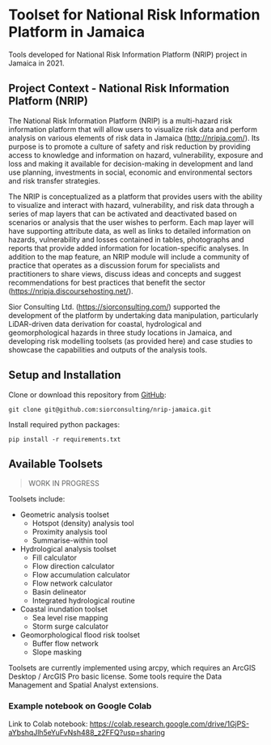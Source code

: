 # Toolset for National Risk Information Platform in Jamaica

Tools developed for National Risk Information Platform (NRIP) project in Jamaica in 2021.

## Project Context - National Risk Information Platform (NRIP)

The National Risk Information Platform (NRIP) is a multi-hazard risk information platform that will allow users to visualize risk data and perform analysis on various elements of risk data in Jamaica (http://nripja.com/). Its purpose is to promote a culture of safety and risk reduction by providing access to knowledge and information on hazard, vulnerability, exposure and loss and making it available for decision-making in development and land use planning, investments in social, economic and environmental sectors and risk transfer strategies. 

The NRIP is conceptualized as a platform that provides users with the ability to visualize and interact with hazard, vulnerability, and risk data through a series of map layers that can be activated and deactivated based on scenarios or analysis that the user wishes to perform. Each map layer will have supporting attribute data, as well as links to detailed information on hazards, vulnerability and losses contained in tables, photographs and reports that provide added information for location-specific analyses. In addition to the map feature, an NRIP module will include a community of practice that operates as a discussion forum for specialists and practitioners to share views, discuss ideas and concepts and suggest recommendations for best practices that benefit the sector (https://nripja.discoursehosting.net/). 

Sior Consulting Ltd. (https://siorconsulting.com/) supported the development of the platform by undertaking data manipulation, particularly LiDAR-driven data derivation for coastal, hydrological and geomorphological hazards in three study locations in Jamaica, and developing risk modelling toolsets (as provided here) and case studies to showcase the capabilities and outputs of the analysis tools.

## Setup and Installation

Clone or download this repository from
[GitHub](https://github.com/siorconsulting/nrip-jamaica):

    git clone git@github.com:siorconsulting/nrip-jamaica.git

Install required python packages:

    pip install -r requirements.txt

## Available Toolsets  

> WORK IN PROGRESS

Toolsets include: 
- Geometric analysis toolset
  - Hotspot (density) analysis tool 
  - Proximity analysis tool
  - Summarise-within tool
- Hydrological analysis toolset
  - Fill calculator
  - Flow direction calculator
  - Flow accumulation calculator
  - Flow network calculator
  - Basin delineator
  - Integrated hydrological routine
- Coastal inundation toolset
  - Sea level rise mapping 
  - Storm surge calculator 
- Geomorphological flood risk toolset
  - Buffer flow network
  - Slope masking

Toolsets are currently implemented using arcpy, which requires an ArcGIS Desktop / ArcGIS Pro basic license. Some tools require the Data Management and Spatial Analyst extensions.

### Example notebook on Google Colab

Link to Colab notebook: https://colab.research.google.com/drive/1GjPS-aYbshqJlh5eYuFvNsh488_z2FFQ?usp=sharing
